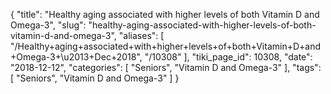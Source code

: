{
    "title": "Healthy aging associated with higher levels of both Vitamin D and Omega-3",
    "slug": "healthy-aging-associated-with-higher-levels-of-both-vitamin-d-and-omega-3",
    "aliases": [
        "/Healthy+aging+associated+with+higher+levels+of+both+Vitamin+D+and+Omega-3+\u2013+Dec+2018",
        "/10308"
    ],
    "tiki_page_id": 10308,
    "date": "2018-12-12",
    "categories": [
        "Seniors",
        "Vitamin D and Omega-3"
    ],
    "tags": [
        "Seniors",
        "Vitamin D and Omega-3"
    ]
}